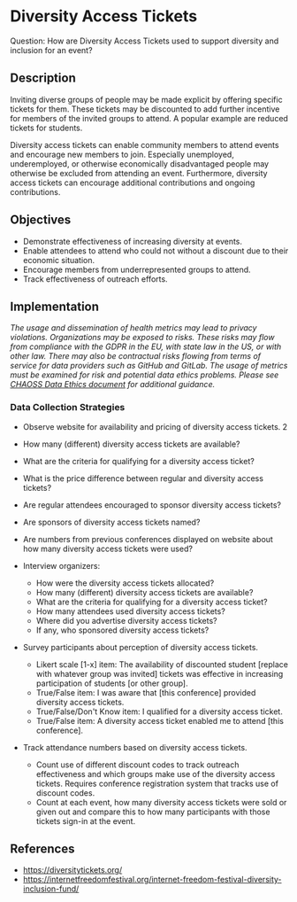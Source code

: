 # Diversity Access Tickets

Question: How are Diversity Access Tickets used to support diversity and inclusion for an event?


## Description

Inviting diverse groups of people may be made explicit by offering specific tickets for them. These tickets may be discounted to add further incentive for members of the invited groups to attend. A popular example are reduced tickets for students.

Diversity access tickets can enable community members to attend events and encourage new members to join. Especially unemployed, underemployed, or otherwise economically disadvantaged people may otherwise be excluded from attending an event. Furthermore, diversity access tickets can encourage additional contributions and ongoing contributions.


## Objectives

- Demonstrate effectiveness of increasing diversity at events.
- Enable attendees to attend who could not without a discount due to their economic situation.
- Encourage members from underrepresented groups to attend.
- Track effectiveness of outreach efforts.

## Implementation 
*The usage and dissemination of health metrics may lead to privacy violations. Organizations may be exposed to risks. These risks may flow from compliance with the GDPR in the EU, with state law in the US, or with other law. There may also be contractual risks flowing from terms of service for data providers such as GitHub and GitLab. The usage of metrics must be examined for risk and potential data ethics problems. Please see [CHAOSS Data Ethics document](https://github.com/chaoss/community/blob/main/data-use-statement.md) for additional guidance.*

### Data Collection Strategies

- Observe website for availability and pricing of diversity access tickets.  2
 - How many (different) diversity access tickets are available?
 - What are the criteria for qualifying for a diversity access ticket?
 - What is the price difference between regular and diversity access tickets?
 - Are regular attendees encouraged to sponsor diversity access tickets?
 - Are sponsors of diversity access tickets named?
 - Are numbers from previous conferences displayed on website about how many diversity access tickets were used?
  
- Interview organizers:  
  - How were the diversity access tickets allocated?
  - How many (different) diversity access tickets are available?
  - What are the criteria for qualifying for a diversity access ticket?
  - How many attendees used diversity access tickets?
  - Where did you advertise diversity access tickets?
  - If any, who sponsored diversity access tickets?
  
- Survey participants about perception of diversity access tickets.  
  - Likert scale [1-x] item: The availability of discounted student [replace with whatever group was invited] tickets was effective in increasing participation of students [or other group].
  - True/False item: I was aware that [this conference] provided diversity access tickets.
  - True/False/Don't Know item: I qualified for a diversity access ticket.
  - True/False item: A diversity access ticket enabled me to attend [this conference].
  
- Track attendance numbers based on diversity access tickets.  
  - Count use of different discount codes to track outreach effectiveness and which groups make use of the diversity access tickets. Requires conference registration system that tracks use of discount codes.
  - Count at each event, how many diversity access tickets were sold or given out and compare this to how many participants with those tickets sign-in at the event.
  
## References

- https://diversitytickets.org/
- https://internetfreedomfestival.org/internet-freedom-festival-diversity-inclusion-fund/
